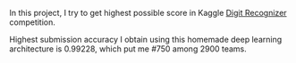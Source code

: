 In this project, I try to get highest possible score in Kaggle [Digit Recognizer](https://www.kaggle.com/c/digit-recognizer) competition.

Highest submission accuracy I obtain using this homemade deep learning architecture is 0.99228, which put me #750 among 2900 teams.

